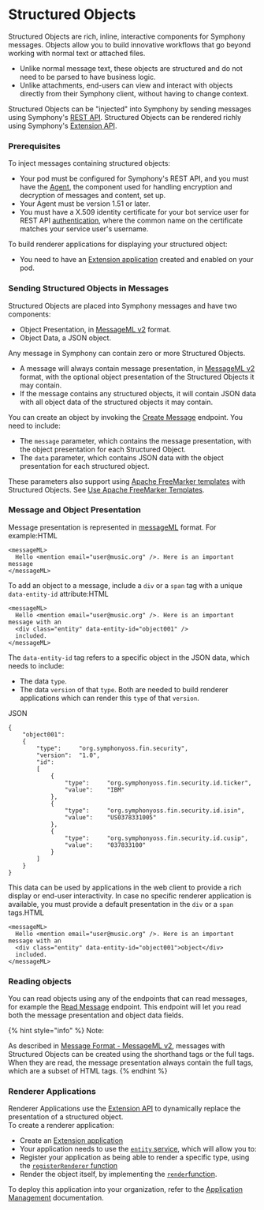 # Structured Objects

Structured Objects are rich, inline, interactive components for Symphony messages. Objects allow you to build innovative workflows that go beyond working with normal text or attached files.

* Unlike normal message text, these objects are structured and do not need to be parsed to have business logic.
* Unlike attachments, end-users can view and interact with objects directly from their Symphony client, without having to change context.

Structured Objects can be "injected" into Symphony by sending messages using Symphony's [REST API](https://rest-api.symphony.com/docs/rest-api-introduction). Structured Objects can be rendered richly using Symphony's [Extension API](https://extension-api.symphony.com/).

### Prerequisites

To inject messages containing structured objects:

* Your pod must be configured for Symphony's REST API, and you must have the [Agent](https://rest-api.symphony.com/docs/agent), the component used for handling encryption and decryption of messages and content, set up.
* Your Agent must be version 1.51 or later.
* You must have a X.509 identity certificate for your bot service user for REST API [authentication](https://developers.symphony.com/symphony-developer/docs/authentication), where the common name on the certificate matches your service user's username.

To build renderer applications for displaying your structured object:

* You need to have an [Extension application](https://extension-api.symphony.com/) created and enabled on your pod.

### Sending Structured Objects in Messages

Structured Objects are placed into Symphony messages and have two components:

* Object Presentation, in [MessageML v2](https://developers.symphony.com/symphony-developer/docs/messagemlv2) format.
* Object Data, a JSON object.

Any message in Symphony can contain zero or more Structured Objects.

* A message will always contain message presentation, in [MessageML v2](https://developers.symphony.com/symphony-developer/docs/messagemlv2) format, with the optional object presentation of the Structured Objects it may contain.
* If the message contains any structured objects, it will contain JSON data with all object data of the structured objects it may contain.

You can create an object by invoking the [Create Message](https://rest-api.symphony.com/docs/create-message-v4) endpoint. You need to include:

* The `message` parameter, which contains the message presentation, with the object presentation for each Structured Object.
* The `data` parameter, which contains JSON data with the object presentation for each structured object.

These parameters also support using [Apache FreeMarker templates](http://freemarker.org/) with Structured Objects. See [Use Apache FreeMarker Templates](https://rest-api.symphony.com/v1.47/docs/create-message-v4#use-apache-freemarker-templates).

### Message and Object Presentation

Message presentation is represented in [messageML](https://developers.symphony.com/symphony-developer/docs/messagemlv2) format. For example:HTML

```markup
<messageML>
  Hello <mention email="user@music.org" />. Here is an important message
</messageML>
```

To add an object to a message, include a `div` or a `span` tag with a unique `data-entity-id` attribute:HTML

```markup
<messageML>
  Hello <mention email="user@music.org" />. Here is an important message with an
  <div class="entity" data-entity-id="object001" /> 
  included.
</messageML>
```

The `data-entity-id` tag refers to a specific object in the JSON data, which needs to include:

* The data `type`.
* The data `version` of that `type`. Both are needed to build renderer applications which can render this `type` of that `version`.

JSON

```text
{
    "object001":
    {
        "type":     "org.symphonyoss.fin.security",
        "version":  "1.0",
        "id":
        [
            {
                "type":     "org.symphonyoss.fin.security.id.ticker",
                "value":    "IBM"
            },
            {
                "type":     "org.symphonyoss.fin.security.id.isin",
                "value":    "US0378331005"
            },
            {
                "type":     "org.symphonyoss.fin.security.id.cusip",
                "value":    "037833100"
            }
        ]
    }
}
```

This data can be used by applications in the web client to provide a rich display or end-user interactivity. In case no specific renderer application is available, you must provide a default presentation in the `div` or a `span` tags.HTML

```markup
<messageML>
  Hello <mention email="user@music.org" />. Here is an important message with an 
  <div class="entity" data-entity-id="object001">object</div> 
  included.
</messageML>
```

### Reading objects

You can read objects using any of the endpoints that can read messages, for example the [Read Message](https://rest-api.symphony.com/docs/messages-v4) endpoint. This endpoint will let you read both the message presentation and object data fields.

{% hint style="info" %}
Note:

As described in [Message Format - MessageML v2](https://developers.symphony.com/symphony-developer/docs/messagemlv2), messages with Structured Objects can be created using the shorthand tags or the full tags. When they are read, the message presentation always contain the full tags, which are a subset of HTML tags.
{% endhint %}

### Renderer Applications

Renderer Applications use the [Extension API](https://extension-api.symphony.com/docs) to dynamically replace the presentation of a structured object.  
To create a renderer application:

* Create an [Extension application](https://developers.symphony.com/symphony-developer/docs/creating-an-extension-application)
* Your application needs to use the [`entity` service](https://extension-api.symphony.com/docs/entity-service), which will allow you to:
* Register your application as being able to render a specific type, using the [`registerRenderer` function](https://extension-api.symphony.com/docs/entity-service#section-registerrenderer)
* Render the object itself, by implementing the [`render`function](https://extension-api.symphony.com/docs/entity-service#section-render).

To deploy this application into your organization, refer to the [Application Management](https://extension-api.symphony.com/docs/application-management) documentation.  



